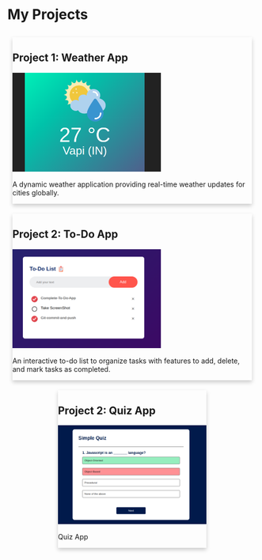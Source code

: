 # My Projects

<div style="display: flex; justify-content: space-around; align-items: flex-start; flex-wrap: wrap;">

  <!-- Project 1: Weather App -->
  <div style="margin: 10px; box-shadow: 0 4px 8px 0 rgba(0,0,0,0.2);">
    <h2>Project 1: Weather App</h2>
    <img src="https://raw.githubusercontent.com/Avii1099/javascriptProject/master/projectImages/weatherApp.png" alt="Weather App" style="width: 300px; height: 200px; object-fit: cover;">
    <p>A dynamic weather application providing real-time weather updates for cities globally.</p>
  </div>

  <!-- Project 2: To-Do App -->
  <div style="margin: 10px; box-shadow: 0 4px 8px 0 rgba(0,0,0,0.2);">
    <h2>Project 2: To-Do App</h2>
    <img src="https://raw.githubusercontent.com/Avii1099/javascriptProject/master/projectImages/to-do.png" alt="To-Do App" style="width: 300px; height: 200px; object-fit: cover;">
    <p>An interactive to-do list to organize tasks with features to add, delete, and mark tasks as completed.</p>
  </div>

  <!-- Project 2: Quiz App -->
  <div style="margin: 10px; box-shadow: 0 4px 8px 0 rgba(0,0,0,0.2);">
    <h2>Project 2: Quiz App</h2>
    <img src="https://raw.githubusercontent.com/Avii1099/javascriptProject/master/projectImages/quiz.png" alt="To-Do App" style="width: 300px; height: 200px; object-fit: cover;">
    <p>Quiz App</p>
  </div>
  
  <!-- Additional projects can be added here -->

</div>
